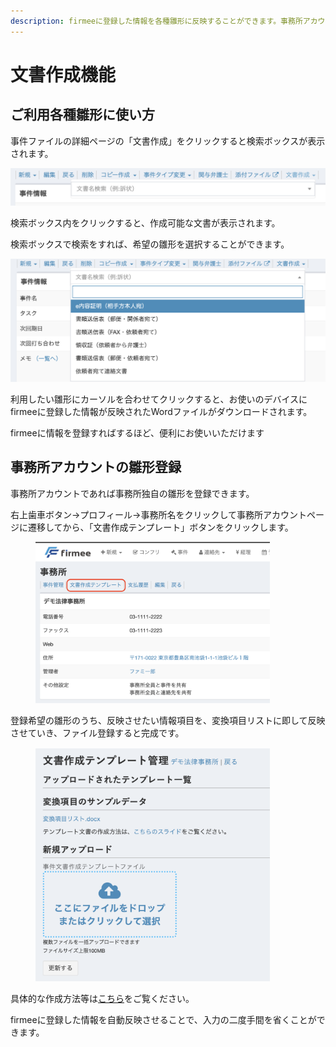 ```yaml
---
description: firmeeに登録した情報を各種雛形に反映することができます。事務所アカウントであれば、事務所独自の雛形もご利用できます。
---
```


# 文書作成機能

## ご利用各種雛形に使い方

事件ファイルの詳細ページの「文書作成」をクリックすると検索ボックスが表示されます。

![](<../.gitbook/assets/スクリーンショット 2021-11-21 8.56.19 (1).png>)

検索ボックス内をクリックすると、作成可能な文書が表示されます。

検索ボックスで検索をすれば、希望の雛形を選択することができます。

![](<../.gitbook/assets/スクリーンショット 2021-11-21 8.50.45.png>)

利用したい雛形にカーソルを合わせてクリックすると、お使いのデバイスにfirmeeに登録した情報が反映されたWordファイルがダウンロードされます。

firmeeに情報を登録すればするほど、便利にお使いいただけます

## 事務所アカウントの雛形登録

事務所アカウントであれば事務所独自の雛形を登録できます。

右上歯車ボタン→プロフィール→事務所名をクリックして事務所アカウントページに遷移してから、「文書作成テンプレート」ボタンをクリックします。

<div align="left">

<figure><img src="../.gitbook/assets/スクリーンショット 2024-02-19 11.20.50.png" alt="" width="375"><figcaption></figcaption></figure>

</div>

登録希望の雛形のうち、反映させたい情報項目を、変換項目リストに即して反映させていき、ファイル登録すると完成です。

<div align="left">

<figure><img src="../.gitbook/assets/スクリーンショット 2024-02-19 11.20.56.png" alt="" width="375"><figcaption></figcaption></figure>

</div>



具体的な作成方法等は[こちら](https://docs.google.com/presentation/d/e/2PACX-1vTHUzc11jAp9GbAyHXohub53ICMonDCi4j6v-RPrb1j5TO2yXJXBeTv\_klNgJEbI9-WEbrp\_kyklQl0/pub?start=false\&loop=false\&delayms=3000\&pli=1\&slide=id.g1f249d83783\_1\_0)をご覧ください。



firmeeに登録した情報を自動反映させることで、入力の二度手間を省くことができます。
